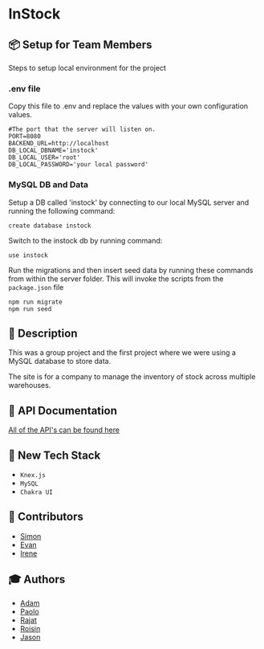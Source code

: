 # InStock

## 📦 Setup for Team Members

Steps to setup local environment for the project

### .env file
Copy this file to .env and replace the values with your own configuration values.

```
#The port that the server will listen on.
PORT=8080
BACKEND_URL=http://localhost
DB_LOCAL_DBNAME='instock'
DB_LOCAL_USER='root'
DB_LOCAL_PASSWORD='your local password'
```

### MySQL DB and Data

Setup a DB called 'instock' by connecting to our local MySQL server and running the following command:

```
create database instock
```

Switch to the instock db by running command:

```
use instock
```



Run the migrations and then insert seed data by running these commands from within the server folder. This will invoke the scripts from the `package.json` file
```
npm run migrate
npm run seed
```

## 📝 Description
This was a group project and the first project where we were using a MySQL database to store data.

The site is for a company to manage the inventory of stock across multiple warehouses.

## 📜 API Documentation

[All of the API's can be found here](https://documenter.getpostman.com/view/24908455/2s93Y5PKzo)

## 🧰 New Tech Stack

* `Knex.js`
* `MySQL`
* `Chakra UI`


## 👷 Contributors
* [Simon](https://github.com/simon-harlow)
* [Evan](https://github.com/evan-csj)
* [Irene](https://github.com/IreneHuynh)

## 🎓 Authors
* [Adam](https://github.com/GInTher)
* [Paolo](https://github.com/PCRib)
* [Rajat](https://github.com/rjtbansal)
* [Roisin](https://github.com/RoisOneill)
* [Jason](https://github.com/projectyang)
